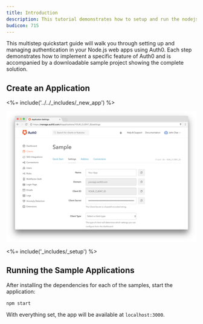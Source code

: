 ```yaml
---
title: Introduction
description: This tutorial demonstrates how to setup and run the nodejs webapp sample project provided by Auth0
budicon: 715
---
```


This multistep quickstart guide will walk you through setting up and managing authentication in your Node.js web apps using Auth0. Each step demonstrates how to implement a specific feature of Auth0 and is accompanied by a downloadable sample project showing the complete solution.

## Create an Application

<%= include('../../_includes/_new_app') %>

![App Dashboard](/media/articles/angularjs/app_dashboard.png)

<%= include('_includes/_setup') %>

## Running the Sample Applications

After installing the dependencies for each of the samples, start the application:

```bash
npm start
```

With everything set, the app will be available at `localhost:3000`.
